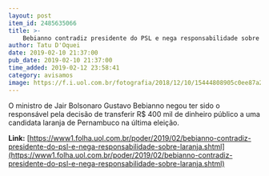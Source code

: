 ```yaml
---
layout: post
item_id: 2485635066
title: >-
    Bebianno contradiz presidente do PSL e nega responsabilidade sobre laranja
author: Tatu D'Oquei
date: 2019-02-10 21:37:00
pub_date: 2019-02-10 21:37:00
time_added: 2019-02-12 23:58:41
category: avisamos
image: https://f.i.uol.com.br/fotografia/2018/12/10/15444808905c0ee87a24162_1544480890_3x2_rt.jpg
---
```


O ministro de Jair Bolsonaro Gustavo Bebianno negou ter sido o responsável pela decisão de transferir R$ 400 mil de dinheiro público a uma candidata laranja de Pernambuco na última eleição.

**Link:** [https://www1.folha.uol.com.br/poder/2019/02/bebianno-contradiz-presidente-do-psl-e-nega-responsabilidade-sobre-laranja.shtml](https://www1.folha.uol.com.br/poder/2019/02/bebianno-contradiz-presidente-do-psl-e-nega-responsabilidade-sobre-laranja.shtml)

